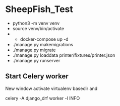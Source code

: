 # SheepFish_Test
- python3 -m venv venv
- source venv/bin/activate
- - docker-compose up -d
- ./manage.py makemigrations
- ./manage.py migrate
- ./manage.py loaddata printer/fixtures/printer.json
- ./manage.py runserver 

## Start Celery worker 
New window activate virtualenv basedir and 

celery -A django_drf worker -l INFO
